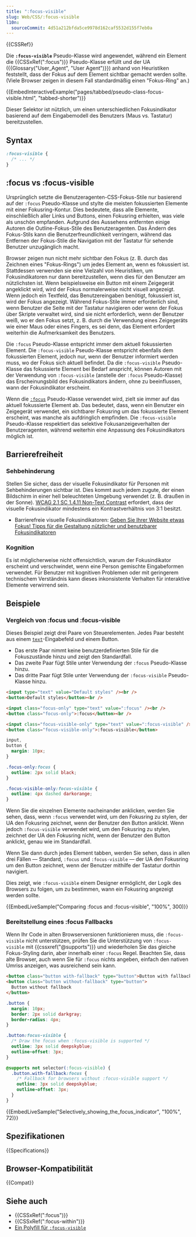 ```yaml
---
title: ":focus-visible"
slug: Web/CSS/:focus-visible
l10n:
  sourceCommit: 4d51a212bfda5ce9978d162caf5532d155f7eb0a
---
```


{{CSSRef}}

Die **`:focus-visible`** Pseudo-Klasse wird angewendet, während ein Element die {{CSSxRef(":focus")}} Pseudo-Klasse erfüllt und der UA ({{Glossary("User_Agent", "User Agent")}}) anhand von Heuristiken feststellt, dass der Fokus auf dem Element sichtbar gemacht werden sollte. (Viele Browser zeigen in diesem Fall standardmäßig einen "Fokus-Ring" an.)

{{EmbedInteractiveExample("pages/tabbed/pseudo-class-focus-visible.html", "tabbed-shorter")}}

Dieser Selektor ist nützlich, um einen unterschiedlichen Fokusindikator basierend auf dem Eingabemodell des Benutzers (Maus vs. Tastatur) bereitzustellen.

## Syntax

```css
:focus-visible {
  /* ... */
}
```

## :focus vs :focus-visible

Ursprünglich setzte die Benutzeragenten-CSS-Fokus-Stile nur basierend auf der `:focus` Pseudo-Klasse und stylte die meisten fokussierten Elemente mit einer Fokusring-Kontur. Dies bedeutete, dass alle Elemente, einschließlich aller Links und Buttons, einen Fokusring erhielten, was viele als unschön empfanden. Aufgrund des Aussehens entfernten einige Autoren die Outline-Fokus-Stile des Benutzeragenten. Das Ändern des Fokus-Stils kann die Benutzerfreundlichkeit verringern, während das Entfernen der Fokus-Stile die Navigation mit der Tastatur für sehende Benutzer unzugänglich macht.

Browser zeigen nun nicht mehr sichtbar den Fokus (z. B. durch das Zeichnen eines "Fokus-Rings") um jedes Element an, wenn es fokussiert ist. Stattdessen verwenden sie eine Vielzahl von Heuristiken, um Fokusindikatoren nur dann bereitzustellen, wenn dies für den Benutzer am nützlichsten ist. Wenn beispielsweise ein Button mit einem Zeigegerät angeklickt wird, wird der Fokus normalerweise nicht visuell angezeigt. Wenn jedoch ein Textfeld, das Benutzereingaben benötigt, fokussiert ist, wird der Fokus angezeigt. Während Fokus-Stile immer erforderlich sind, wenn Benutzer die Seite mit der Tastatur navigieren oder wenn der Fokus über Skripte verwaltet wird, sind sie nicht erforderlich, wenn der Benutzer weiß, wo er den Fokus setzt, z. B. durch die Verwendung eines Zeigegeräts wie einer Maus oder eines Fingers, es sei denn, das Element erfordert weiterhin die Aufmerksamkeit des Benutzers.

Die `:focus` Pseudo-Klasse entspricht immer dem aktuell fokussierten Element. Die `:focus-visible` Pseudo-Klasse entspricht ebenfalls dem fokussierten Element, jedoch nur, wenn der Benutzer informiert werden muss, wo der Fokus sich aktuell befindet. Da die `:focus-visible` Pseudo-Klasse das fokussierte Element bei Bedarf anspricht, können Autoren mit der Verwendung von `:focus-visible` (anstelle der `:focus` Pseudo-Klasse) das Erscheinungsbild des Fokusindikators ändern, ohne zu beeinflussen, wann der Fokusindikator erscheint.

Wenn die [`:focus`](/de/docs/Web/CSS/:focus) Pseudo-Klasse verwendet wird, zielt sie immer auf das aktuell fokussierte Element ab. Das bedeutet, dass, wenn ein Benutzer ein Zeigegerät verwendet, ein sichtbarer Fokusring um das fokussierte Element erscheint, was manche als aufdringlich empfinden. Die `:focus-visible` Pseudo-Klasse respektiert das selektive Fokusanzeigeverhalten der Benutzeragenten, während weiterhin eine Anpassung des Fokusindikators möglich ist.

## Barrierefreiheit

### Sehbehinderung

Stellen Sie sicher, dass der visuelle Fokusindikator für Personen mit Sehbehinderungen sichtbar ist. Dies kommt auch jedem zugute, der einen Bildschirm in einer hell beleuchteten Umgebung verwendet (z. B. draußen in der Sonne). [WCAG 2.1 SC 1.4.11 Non-Text Contrast](https://www.w3.org/WAI/WCAG21/Understanding/non-text-contrast.html) erfordert, dass der visuelle Fokusindikator mindestens ein Kontrastverhältnis von 3:1 besitzt.

- Barrierefreie visuelle Fokusindikatoren: [Geben Sie Ihrer Website etwas Fokus! Tipps für die Gestaltung nützlicher und benutzbarer Fokusindikatoren](https://www.deque.com/blog/give-site-focus-tips-designing-usable-focus-indicators/)

### Kognition

Es ist möglicherweise nicht offensichtlich, warum der Fokusindikator erscheint und verschwindet, wenn eine Person gemischte Eingabeformen verwendet. Für Benutzer mit kognitiven Problemen oder mit geringerem technischem Verständnis kann dieses inkonsistente Verhalten für interaktive Elemente verwirrend sein.

## Beispiele

### Vergleich von :focus und :focus-visible

Dieses Beispiel zeigt drei Paare von Steuerelementen. Jedes Paar besteht aus einem [`text`](/de/docs/Web/HTML/Element/input/text)-Eingabefeld und einem Button.

- Das erste Paar nimmt keine benutzerdefinierten Stile für die Fokuszustände hinzu und zeigt den Standardfall.
- Das zweite Paar fügt Stile unter Verwendung der `:focus` Pseudo-Klasse hinzu.
- Das dritte Paar fügt Stile unter Verwendung der `:focus-visible` Pseudo-Klasse hinzu.

```html
<input type="text" value="Default styles" /><br />
<button>Default styles</button><br />

<input class="focus-only" type="text" value=":focus" /><br />
<button class="focus-only">:focus</button><br />

<input class="focus-visible-only" type="text" value=":focus-visible" /><br />
<button class="focus-visible-only">:focus-visible</button>
```

```css
input,
button {
  margin: 10px;
}

.focus-only:focus {
  outline: 2px solid black;
}

.focus-visible-only:focus-visible {
  outline: 4px dashed darkorange;
}
```

Wenn Sie die einzelnen Elemente nacheinander anklicken, werden Sie sehen, dass, wenn `:focus` verwendet wird, um den Fokusring zu stylen, der UA den Fokusring zeichnet, wenn der Benutzer den Button anklickt. Wenn jedoch `:focus-visible` verwendet wird, um den Fokusring zu stylen, zeichnet der UA den Fokusring nicht, wenn der Benutzer den Button anklickt, genau wie im Standardfall.

Wenn Sie dann durch jedes Element tabben, werden Sie sehen, dass in allen drei Fällen — Standard, `:focus` und `:focus-visible` — der UA den Fokusring um den Button zeichnet, wenn der Benutzer mithilfe der Tastatur dorthin navigiert.

Dies zeigt, wie `:focus-visible` einem Designer ermöglicht, der Logik des Browsers zu folgen, um zu bestimmen, wann ein Fokusring angezeigt werden sollte.

{{EmbedLiveSample("Comparing :focus and :focus-visible", "100%", 300)}}

### Bereitstellung eines :focus Fallbacks

Wenn Ihr Code in alten Browserversionen funktionieren muss, die `:focus-visible` nicht unterstützen, prüfen Sie die Unterstützung von `:focus-visible` mit {{cssxref("@supports")}} und wiederholen Sie das gleiche Fokus-Styling darin, aber innerhalb einer `:focus` Regel. Beachten Sie, dass alte Browser, auch wenn Sie für `:focus` nichts angeben, einfach den nativen Umriss anzeigen, was ausreichend sein kann.

```html
<button class="button with-fallback" type="button">Button with fallback</button>
<button class="button without-fallback" type="button">
  Button without fallback
</button>
```

```css
.button {
  margin: 10px;
  border: 2px solid darkgray;
  border-radius: 4px;
}

.button:focus-visible {
  /* Draw the focus when :focus-visible is supported */
  outline: 3px solid deepskyblue;
  outline-offset: 3px;
}

@supports not selector(:focus-visible) {
  .button.with-fallback:focus {
    /* Fallback for browsers without :focus-visible support */
    outline: 3px solid deepskyblue;
    outline-offset: 3px;
  }
}
```

{{EmbedLiveSample("Selectively_showing_the_focus_indicator", "100%", 72)}}

## Spezifikationen

{{Specifications}}

## Browser-Kompatibilität

{{Compat}}

## Siehe auch

- {{CSSxRef(":focus")}}
- {{CSSxRef(":focus-within")}}
- [Ein Polyfill für `:focus-visible`](https://github.com/WICG/focus-visible)
